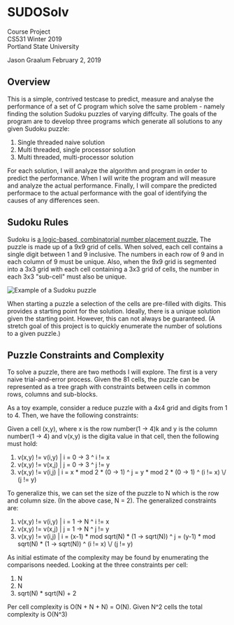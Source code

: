 # SUDOSolv

<p>
Course Project<br>
CS531 Winter 2019 <br>
Portland State University<br>
</p>

Jason Graalum
February 2, 2019

## Overview
This is a simple, contrived testcase to predict, measure and analyse the performance of a set of C program which solve the same problem - namely finding the solution Sudoku puzzles of varying diffculty. The goals of the program are to develop three programs which generate all solutions to any given Sudoku puzzle:

1. Single threaded naive solution
1. Multi threaded, single processor solution
1. Multi threaded, multi-processor solution

For each solution, I will analyze the algorithm and program in order to predict the performance. When I will write the program and will measure and analyze the actual performance. Finally, I will compare the predicted performace to the actual performance with the goal of identifying the causes of any differences seen.

## Sudoku Rules
Sudoku is [a logic-based, combinatorial number placement puzzle.](https://en.wikipedia.org/wiki/Sudoku) The puzzle is made up of a 9x9 grid of cells. When solved, each cell contains a single digit between 1 and 9 inclusive. The numbers in each row of 9 and in each column of 9 must be unique. Also, when the 9x9 grid is segmented into a 3x3 grid with each cell containing a 3x3 grid of cells, the number in each 3x3 "sub-cell" must also be unique.

![Example of a Sudoku puzzle](https://upload.wikimedia.org/wikipedia/commons/thumb/e/e0/Sudoku_Puzzle_by_L2G-20050714_standardized_layout.svg/240px-Sudoku_Puzzle_by_L2G-20050714_standardized_layout.svg.png)


When starting a puzzle a selection of the cells are pre-filled with digits. This provides a starting point for the solution. Ideally, there is a unique solution given the starting point. However, this can not always be guaranteed. (A stretch goal of this project is to quickly enumerate the number of solutions to a given puzzle.) 

## Puzzle Constraints and Complexity
To solve a puzzle, there are two methods I will explore. The first is a very naive trial-and-error process. Given the 81 cells, the puzzle can be represented as a tree graph with constraints between cells in common rows, columns and sub-blocks.   

As a toy example, consider a reduce puzzle with a 4x4 grid and digits from 1 to 4. Then, we have the following 
constraints:

Given a cell (x,y), where x is the row number(1 -> 4)k and y is the column number(1 -> 4) and v(x,y) is the digita value in that cell, then the following must hold:
1. v(x,y) != v(i,y) | i = 0 -> 3 ^ i != x
1. v(x,y) != v(x,j) | j = 0 -> 3 ^ j != y
1. v(x,y) != v(i,j) | i = x * mod 2 * (0 -> 1) ^
j = y * mod 2 * (0 -> 1) ^
(i != x) \\/ (j != y)

To generalize this, we can set the size of the puzzle to N which is the row and column size. (In the above case, N = 2). The generalized constraints are:

1. v(x,y) != v(i,y) | i = 1 -> N ^ i != x
1. v(x,y) != v(x,j) | j = 1 -> N ^ j != y
1. v(x,y) != v(i,j) | i = (x-1) * mod sqrt(N) * (1 -> sqrt(N)) ^
j = (y-1) * mod sqrt(N) * (1 -> sqrt(N)) ^
(i != x) \\/ (j != y)

As initial estimate of the complexity may be found by enumerating the comparisons needed. Looking at the three constraints per cell:
1. N
2. N
3. sqrt(N) * sqrt(N) + 2

Per cell complexity is O(N + N + N) = O(N). Given N^2 cells the total complexity is O(N^3)


[1]: <https://en.wikipedia.org/wiki/Sudoku>

